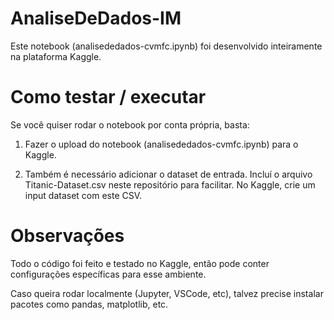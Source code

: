 # AnaliseDeDados-IM

Este notebook (analisededados-cvmfc.ipynb) foi desenvolvido inteiramente na plataforma Kaggle.

# Como testar / executar
Se você quiser rodar o notebook por conta própria, basta:

1. Fazer o upload do notebook (analisededados-cvmfc.ipynb) para o Kaggle.

2. Também é necessário adicionar o dataset de entrada. Incluí o arquivo Titanic-Dataset.csv neste repositório para facilitar. No Kaggle, crie um input dataset com este CSV.

# Observações
Todo o código foi feito e testado no Kaggle, então pode conter configurações específicas para esse ambiente.

Caso queira rodar localmente (Jupyter, VSCode, etc), talvez precise instalar pacotes como pandas, matplotlib, etc.
